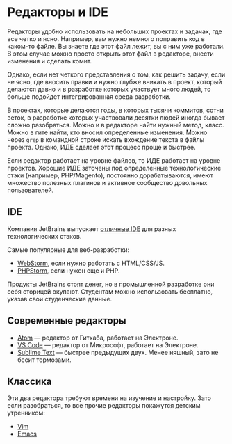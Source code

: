 # Редакторы и IDE
Редакторы удобно использовать на небольших проектах и задачах, где все четко и ясно. Например, вам нужно немного поправить код в каком-то файле. Вы знаете где этот файл лежит, вы с ним уже работали. В этом случае можно просто открыть этот файл в редакторе, внести изменения и сделать комит.

Однако, если нет четкого представления о том, как решить задачу, если не ясно, где вносить правки и нужно глубже вникать в проект, который делаются давно и в разработке которых участвует много людей, то больше подойдет интегрированная среда разработки.

В проектах, которые делаются годы, в которых тысячи коммитов, сотни веток, в разработке которых участвовали десятки людей иногда бывает сложно разобраться. Можно и в редакторе найти нужный метод, класс. Можно в гите найти, кто вносил определенные изменения. Можно через `grep` в командной строке искать вхождение текста в файлы проекта. Однако, ИДЕ сделает этот процесс проще и быстрее.

Если редактор работает на уровне файлов, то ИДЕ работает на уровне проектов. Хорошие ИДЕ заточены под определенные технологические стэки (например, PHP/Magento), постоянно дорабатываются, имеют множество полезных плагинов и активное сообщество довольных пользователей.

## IDE
Компания JetBrains выпускает [отличные IDE](https://www.jetbrains.com/products.html) для разных технологических стэков.

Самые популярные для веб-разработки:

- [WebStorm](https://www.jetbrains.com/webstorm/eap/), если нужно работать с HTML/CSS/JS.
- [PHPStorm](https://www.jetbrains.com/phpstorm/eap/), если нужен еще и PHP.

Продукты JetBrains стоят денег, но в промышленной разработке они себя сторицей окупают. Студентам можно использовать бесплатно, указав свои студенческие данные.

## Современные редакторы
- [Atom](https://atom.io) — редактор от Гитхаба, работает на Электроне.
- [VS Code](https://code.visualstudio.com/) — редактор от Микрософт, работает на Электроне.
- [Sublime Text](https://www.sublimetext.com) — быстрее предыдущих двух. Менее няшный, зато не бесит тормозами.

## Классика
Эти два редактора требуют времени на изучение и настройку. Зато если разобраться, то все прочие редакторы покажутся детским утренником:

- [Vim](http://guides.hexlet.io/vim/)
- [Emacs](http://grishaev.me/emacs)
